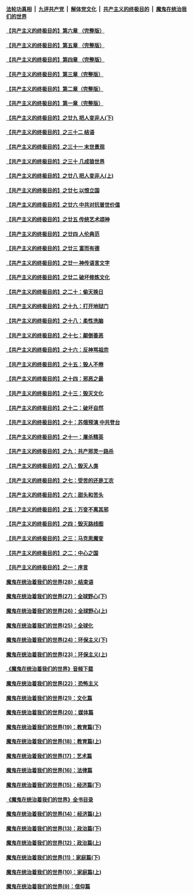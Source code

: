 

####  [法轮功真相](../../../../basic/blob/master/README.md?t=06230331) &nbsp;|&nbsp; [九评共产党](../../../../9ping.md/blob/master/README.md?t=06230331) &nbsp;|&nbsp; [解体党文化](../../../../jtdwh.md/blob/master/README.md?t=06230331)  &nbsp;|&nbsp; [共产主义的终极目的](../../../../gczydzjmd.md/blob/master/README.md?t=06230331) &nbsp;|&nbsp; [魔鬼在统治我们的世界](../../../../mgztzwmdsj.md/blob/master/README.md?t=06230331) 

#### [【共产主义的终极目的】第六章 （完整版）](../pages/nsc422/n11428913.md?t=06230331) 

#### [【共产主义的终极目的】第五章 （完整版）](../pages/nsc422/n11428912.md?t=06230331) 

#### [【共产主义的终极目的】第四章 （完整版）](../pages/nsc422/n11428907.md?t=06230331) 

#### [【共产主义的终极目的】第三章（完整版）](../pages/nsc422/n11428848.md?t=06230331) 

#### [【共产主义的终极目的】第二章（完整版）](../pages/nsc422/n11428831.md?t=06230331) 

#### [【共产主义的终极目的】第一章（完整版）](../pages/nsc422/n11417651.md?t=06230331) 

#### [【共产主义的终极目的】之廿九 把人变非人(下)](../pages/nsc422/n11344140.md?t=06230331) 

#### [【共产主义的终极目的】之三十二 结语](../pages/nsc422/n11360535.md?t=06230331) 

#### [【共产主义的终极目的】之三十一 末世景观](../pages/nsc422/n11351129.md?t=06230331) 

#### [【共产主义的终极目的】之三十 几成狼世界](../pages/nsc422/n11348280.md?t=06230331) 

#### [【共产主义的终极目的】之廿八 把人变非人(上)](../pages/nsc422/n11340492.md?t=06230331) 

#### [【共产主义的终极目的】之廿七 以恨立国](../pages/nsc422/n11336944.md?t=06230331) 

#### [【共产主义的终极目的】之廿六 中共对抗普世价值](../pages/nsc422/n11324785.md?t=06230331) 

#### [【共产主义的终极目的】之廿五 传统艺术颂神](../pages/nsc422/n11296396.md?t=06230331) 

#### [【共产主义的终极目的】之廿四 人伦典范](../pages/nsc422/n11296397.md?t=06230331) 

#### [【共产主义的终极目的】之廿三 富而有德](../pages/nsc422/n11283598.md?t=06230331) 

#### [【共产主义的终极目的】之廿一 神传语言文字](../pages/nsc422/n11263265.md?t=06230331) 

#### [【共产主义的终极目的】之廿二 破坏修炼文化](../pages/nsc422/n11245728.md?t=06230331) 

#### [【共产主义的终极目的】之二十：偷天换日](../pages/nsc422/n11238846.md?t=06230331) 

#### [【共产主义的终极目的】之十九：打开地狱门](../pages/nsc422/n11206376.md?t=06230331) 

#### [【共产主义的终极目的】之十八：柔性洗脑](../pages/nsc422/n11199994.md?t=06230331) 

#### [【共产主义的终极目的】之十七：颠倒善恶](../pages/nsc422/n11179782.md?t=06230331) 

#### [【共产主义的终极目的】之十六：反神骂祖宗](../pages/nsc422/n11166798.md?t=06230331) 

#### [【共产主义的终极目的】之十五：毁人不倦](../pages/nsc422/n11166792.md?t=06230331) 

#### [【共产主义的终极目的】之十四：邪恶之最](../pages/nsc422/n11150249.md?t=06230331) 

#### [【共产主义的终极目的】之十三：毁灭文化](../pages/nsc422/n11135227.md?t=06230331) 

#### [【共产主义的终极目的】之十二：破坏自然](../pages/nsc422/n11135214.md?t=06230331) 

#### [【共产主义的终极目的】之十：苏俄预演 中共登台](../pages/nsc422/n11118424.md?t=06230331) 

#### [【共产主义的终极目的】之十一：屠杀精英](../pages/nsc422/n11118442.md?t=06230331) 

#### [【共产主义的终极目的】之九：共产邪灵一路杀](../pages/nsc422/n11114139.md?t=06230331) 

#### [【共产主义的终极目的】之八：毁灭人类](../pages/nsc422/n11108503.md?t=06230331) 

#### [【共产主义的终极目的】之七：受苦的还是工农](../pages/nsc422/n11101809.md?t=06230331) 

#### [【共产主义的终极目的】之六：甜头和苦头](../pages/nsc422/n11096971.md?t=06230331) 

#### [【共产主义的终极目的】之五：万变不离其邪](../pages/nsc422/n11091285.md?t=06230331) 

#### [【共产主义的终极目的】之四：毁灭路线图](../pages/nsc422/n11086284.md?t=06230331) 

#### [【共产主义的终极目的】之三：马克思魔变](../pages/nsc422/n11061941.md?t=06230331) 

#### [【共产主义的终极目的】之二：中心之国](../pages/nsc422/n11047728.md?t=06230331) 

#### [【共产主义的终极目的】之一：序言](../pages/nsc422/n11086077.md?t=06230331) 

#### [魔鬼在统治着我们的世界(28)：结束语](../pages/nsc422/n10936246.md?t=06230331) 

#### [魔鬼在统治着我们的世界(27)：全球野心(下)](../pages/nsc422/n10928319.md?t=06230331) 

#### [魔鬼在统治着我们的世界(26)：全球野心(上)](../pages/nsc422/n10900318.md?t=06230331) 

#### [魔鬼在统治着我们的世界(25)：全球化](../pages/nsc422/n10788205.md?t=06230331) 

#### [魔鬼在统治着我们的世界(24)：环保主义(下)](../pages/nsc422/n10695307.md?t=06230331) 

#### [魔鬼在统治着我们的世界(23)：环保主义(上)](../pages/nsc422/n10688613.md?t=06230331) 

#### [《魔鬼在统治着我们的世界》音频下载](../pages/nsc422/n10635553.md?t=06230331) 

#### [魔鬼在统治着我们的世界(22)：恐怖主义](../pages/nsc422/n10614727.md?t=06230331) 

#### [魔鬼在统治着我们的世界(21)：文化篇](../pages/nsc422/n10597706.md?t=06230331) 

#### [魔鬼在统治着我们的世界(20)：媒体篇](../pages/nsc422/n10586579.md?t=06230331) 

#### [魔鬼在统治着我们的世界(19)：教育篇(下)](../pages/nsc422/n10564808.md?t=06230331) 

#### [魔鬼在统治着我们的世界(18)：教育篇(上)](../pages/nsc422/n10526970.md?t=06230331) 

#### [魔鬼在统治着我们的世界(17)：艺术篇](../pages/nsc422/n10499093.md?t=06230331) 

#### [魔鬼在统治着我们的世界(16)：法律篇](../pages/nsc422/n10485969.md?t=06230331) 

#### [魔鬼在统治着我们的世界(15)：经济篇(下)](../pages/nsc422/n10469975.md?t=06230331) 

#### [《魔鬼在统治着我们的世界》全书目录](../pages/nsc422/n10464261.md?t=06230331) 

#### [魔鬼在统治着我们的世界(14)：经济篇(上)](../pages/nsc422/n10457370.md?t=06230331) 

#### [魔鬼在统治着我们的世界(13)：政治篇(下)](../pages/nsc422/n10448270.md?t=06230331) 

#### [魔鬼在统治着我们的世界(12)：政治篇(上)](../pages/nsc422/n10444576.md?t=06230331) 

#### [魔鬼在统治着我们的世界(11)：家庭篇(下)](../pages/nsc422/n10440961.md?t=06230331) 

#### [魔鬼在统治着我们的世界(10)：家庭篇(上)](../pages/nsc422/n10435448.md?t=06230331) 

#### [魔鬼在统治着我们的世界(9)：信仰篇](../pages/nsc422/n10432159.md?t=06230331) 

